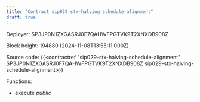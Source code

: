 ```yaml
---
title: "Contract sip029-stx-halving-schedule-alignment"
draft: true
---
```

Deployer: SP3JP0N1ZXGASRJ0F7QAHWFPGTVK9T2XNXDB908Z


 



Block height: 194880 (2024-11-08T13:55:11.000Z)

Source code: {{<contractref "sip029-stx-halving-schedule-alignment" SP3JP0N1ZXGASRJ0F7QAHWFPGTVK9T2XNXDB908Z sip029-stx-halving-schedule-alignment>}}

Functions:

* execute _public_
